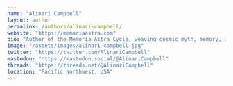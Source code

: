 ```yaml
---
name: "Alinari Campbell"
layout: author
permalink: /authors/alinari-campbell/
website: "https://memoriaastra.com"
bio: "Author of the Memoria Astra Cycle, weaving cosmic myth, memory, and destiny."
image: "/assets/images/alinari-campbell.jpg"
twitter: "https://twitter.com/AlinariCampbell"
mastodon: "https://mastodon.social/@AlinariCampbell"
threads: "https://threads.net/@AlinariCampbell"
location: "Pacific Northwest, USA"
---
```

